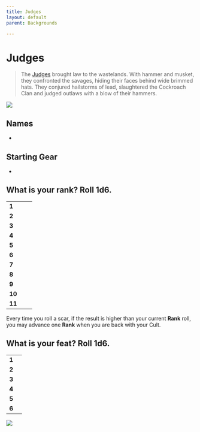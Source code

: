 ```yaml
---
title: Judges
layout: default
parent: Backgrounds

---
```


# Judges

> The [Judges](https://degenesis.com/world/cults/judges) brought law to the wastelands. With hammer and musket, they confronted the savages, hiding their faces behind wide brimmed hats. They conjured hailstorms of lead, slaughtered the Cockroach Clan and judged outlaws with a blow of their hammers.

![](https://a.storyblok.com/f/72501/2715x3840/bf8078a94a/004-judges-archetype.jpg)

## Names

- 

## Starting Gear

- 

## What is your rank? Roll 1d6.

|        |     |     |
| ------ | --- | --- |
| **1**  |     |     |
| **2**  |     |     |
| **3**  |     |     |
| **4**  |     |     |
| **5**  |     |     |
| **6**  |     |     |
| **7**  |     |     |
| **8**  |     |     |
| **9**  |     |     |
| **10** |     |     |
| **11** |     |     |

Every time you roll a scar, if the result is higher than your current **Rank** roll, you may advance one **Rank** when you are back with your Cult.


## What is your feat? Roll 1d6.

|       |     |
| ----- | --- |
| **1** |     |
| **2** |     |
| **3** |     |
| **4** |     |
| **5** |     |
| **6** |     |

![](https://img2.storyblok.com/3922x1964/filters:quality(90)/f/72501/5040x2524/64462fbd6c/judges-opener.jpg)

